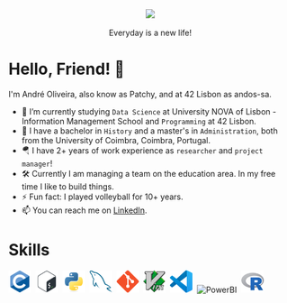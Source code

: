 <div id="header" align="center">
  <img src="https://media.giphy.com/media/FgJ6FbfJGwztK/giphy.gif" width="350"/>
</div>

<div align="center">
  <p style="">Everyday is a new life!</p>
</div>

# Hello, Friend! 👋 

I'm André Oliveira, also know as Patchy, and at 42 Lisbon as andos-sa.

- 🌱 I’m currently studying `Data Science` at University NOVA of Lisbon - Information Management School and `Programming` at 42 Lisbon.
- 🤝 I have a bachelor in `History` and a master's in `Administration`, both from the University of Coimbra, Coimbra, Portugal.  
- 🪂 I have 2+ years of work experience as `researcher` and `project manager`!
- 🛠️ Currently I am managing a team on the education area. In my free time I like to build things.
- ⚡ Fun fact: I played volleyball for 10+ years. 
- 📫 You can reach me on [LinkedIn](https://www.linkedin.com/in/andrepsoliveira/).

# Skills

<div>
  <img src="https://raw.githubusercontent.com/devicons/devicon/55609aa5bd817ff167afce0d965585c92040787a/icons/c/c-original.svg" title="C" alt="C" width="40" height="40"/>&nbsp;
  <img src="https://raw.githubusercontent.com/devicons/devicon/55609aa5bd817ff167afce0d965585c92040787a/icons/bash/bash-original.svg" title="bash" alt="bash" width="40" height="40"/>&nbsp;
  <img src="https://raw.githubusercontent.com/devicons/devicon/55609aa5bd817ff167afce0d965585c92040787a/icons/python/python-original.svg" title="Python" alt="Python" width="40" height="40"/>&nbsp;
  <img src="https://raw.githubusercontent.com/devicons/devicon/55609aa5bd817ff167afce0d965585c92040787a/icons/mysql/mysql-original.svg" title="MySQL" alt="MySQL" width="40" height="40"/>&nbsp;
  <img src="https://raw.githubusercontent.com/devicons/devicon/55609aa5bd817ff167afce0d965585c92040787a/icons/git/git-original.svg" title="Git" alt="Git" width="40" height="40"/>&nbsp;
  <img src="https://raw.githubusercontent.com/devicons/devicon/55609aa5bd817ff167afce0d965585c92040787a/icons/vim/vim-original.svg" title="VIM" alt="VIM" width="40" height="40"/>&nbsp;
  <img src="https://raw.githubusercontent.com/devicons/devicon/55609aa5bd817ff167afce0d965585c92040787a/icons/vscode/vscode-original.svg"  title="VSCode" alt="VSCode" width="40" height="40"/>&nbsp;
  <img src="https://raw.githubusercontent.com/microsoft/PowerBI-Icons/2bf1c982fb24528eee1559a96a25eb534c175cfd/SVG/Power-BI.svg" title="PowerBI" alt="PowerBI" width="40" height="40"/>&nbsp;
  <img src="https://raw.githubusercontent.com/devicons/devicon/55609aa5bd817ff167afce0d965585c92040787a/icons/r/r-original.svg" title="R" alt="R" width="40" height="40"/>&nbsp;
</div>
